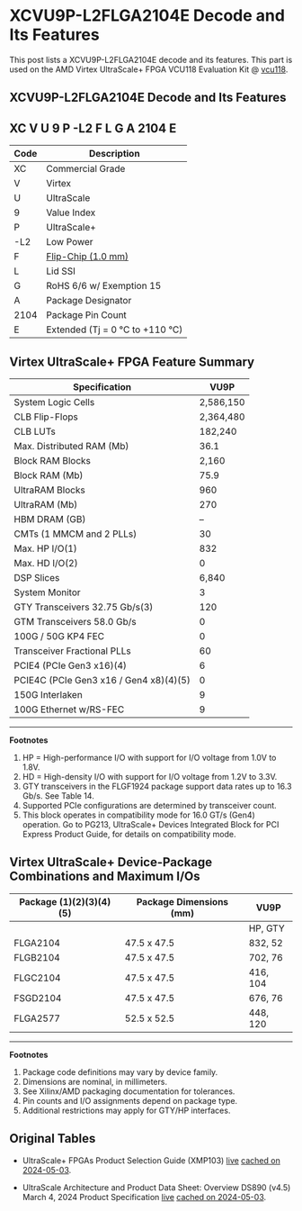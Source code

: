 # XCVU9P-L2FLGA2104E Decode and Its Features

This post lists a XCVU9P-L2FLGA2104E decode and its features. This part is used on the AMD Virtex UltraScale+ FPGA VCU118 Evaluation Kit @ [vcu118](https://www.xilinx.com/products/boards-and-kits/vcu118.html).

## XCVU9P-L2FLGA2104E Decode and Its Features

## XC V U 9 P -L2 F L G A 2104 E

| Code | Description                                                                             |
| ---- | --------------------------------------------------------------------------------------- |
| XC   | Commercial Grade                                                                        |
| V    | Virtex                                                                                  |
| U    | UltraScale                                                                              |
| 9    | Value Index                                                                             |
| P    | UltraScale+                                                                             |
| -L2  | Low Power                                                                               |
| F    | [Flip-Chip (1.0 mm)](https://www.centennialsoftwaresolutions.com/post/flip-chip-1-0-mm) |
| L    | Lid SSI                                                                                 |
| G    | RoHS 6/6 w/ Exemption 15                                                                |
| A    | Package Designator                                                                      |
| 2104 | Package Pin Count                                                                       |
| E    | Extended (Tj = 0 °C to +110 °C)                                                         |

## Virtex UltraScale+ FPGA Feature Summary

| Specification                          | VU9P       |
|----------------------------------------|------------|
| System Logic Cells                     | 2,586,150  |
| CLB Flip-Flops                         | 2,364,480  |
| CLB LUTs                               | 182,240    |
| Max. Distributed RAM (Mb)              | 36.1       |
| Block RAM Blocks                       | 2,160      |
| Block RAM (Mb)                         | 75.9       |
| UltraRAM Blocks                        | 960        |
| UltraRAM (Mb)                          | 270        |
| HBM DRAM (GB)                          | –          |
| CMTs (1 MMCM and 2 PLLs)               | 30         |
| Max. HP I/O(1)                         | 832        |
| Max. HD I/O(2)                         | 0          |
| DSP Slices                             | 6,840      |
| System Monitor                         | 3          |
| GTY Transceivers 32.75 Gb/s(3)         | 120        |
| GTM Transceivers 58.0 Gb/s             | 0          |
| 100G / 50G KP4 FEC                     | 0          |
| Transceiver Fractional PLLs            | 60         |
| PCIE4 (PCIe Gen3 x16)(4)               | 6          |
| PCIE4C (PCIe Gen3 x16 / Gen4 x8)(4)(5) | 0          |
| 150G Interlaken                        | 9          |
| 100G Ethernet w/RS-FEC                 | 9          |

---

**Footnotes**  
1. HP = High-performance I/O with support for I/O voltage from 1.0V to 1.8V.
2. HD = High-density I/O with support for I/O voltage from 1.2V to 3.3V.
3. GTY transceivers in the FLGF1924 package support data rates up to 16.3 Gb/s. See Table 14.
4. Supported PCIe configurations are determined by transceiver count.
5. This block operates in compatibility mode for 16.0 GT/s (Gen4) operation. Go to PG213, UltraScale+ Devices Integrated Block for PCI Express Product Guide, for details on compatibility mode.

## Virtex UltraScale+ Device-Package Combinations and Maximum I/Os

| Package (1)(2)(3)(4)(5) | Package Dimensions (mm) | VU9P        |
|-------------------------|--------------------------|-------------|
|                         |                          | HP, GTY     |
| FLGA2104                | 47.5 x 47.5             | 832, 52     |
| FLGB2104                | 47.5 x 47.5             | 702, 76     |
| FLGC2104                | 47.5 x 47.5             | 416, 104    |
| FSGD2104                | 47.5 x 47.5             | 676, 76     |
| FLGA2577                | 52.5 x 52.5             | 448, 120    |

---

**Footnotes**  
1. Package code definitions may vary by device family.  
2. Dimensions are nominal, in millimeters.  
3. See Xilinx/AMD packaging documentation for tolerances.  
4. Pin counts and I/O assignments depend on package type.  
5. Additional restrictions may apply for GTY/HP interfaces.

## Original Tables

-   UltraScale+ FPGAs Product Selection Guide (XMP103) [live](https://docs.amd.com/v/u/en-US/ultrascale-plus-fpga-product-selection-guide) [cached on 2024-05-03](https://drive.google.com/file/d/1qbExajD-FRXSpEtzsSStEn5Zoc6475QJ/view?usp=sharing).
    
-   UltraScale Architecture and Product Data Sheet: Overview DS890 (v4.5) March 4, 2024 Product Specification [live](https://docs.amd.com/v/u/en-US/ds890-ultrascale-overview) [cached on 2024-05-03](https://drive.google.com/file/d/1qiKuUSRFECh60urTYCatyJpcWiBVT-nU/view?usp=sharing).
